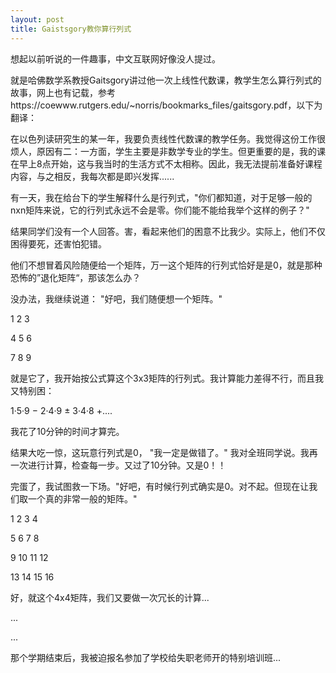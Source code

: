 ```yaml
---
layout: post
title: Gaistsgory教你算行列式
---
```



想起以前听说的一件趣事，中文互联网好像没人提过。

就是哈佛数学系教授Gaitsgory讲过他一次上线性代数课，教学生怎么算行列式的故事，网上也有记载，参考https://coewww.rutgers.edu/~norris/bookmarks_files/gaitsgory.pdf，以下为翻译：

在以色列读研究生的某一年，我要负责线性代数课的教学任务。我觉得这份工作很烦人，原因有二：一方面，学生主要是非数学专业的学生。但更重要的是，我的课在早上8点开始，这与我当时的生活方式不太相称。因此，我无法提前准备好课程内容，与之相反，我每次都是即兴发挥......

有一天，我在给台下的学生解释什么是行列式，"你们都知道，对于足够一般的nxn矩阵来说，它的行列式永远不会是零。你们能不能给我举个这样的例子？"

结果同学们没有一个人回答。害，看起来他们的困意不比我少。实际上，他们不仅困得要死，还害怕犯错。

他们不想冒着风险随便给一个矩阵，万一这个矩阵的行列式恰好是是0，就是那种恐怖的”退化矩阵“，那该怎么办？

没办法，我继续说道： "好吧，我们随便想一个矩阵。"

1 2 3

4 5 6

7 8 9

就是它了，我开始按公式算这个3x3矩阵的行列式。我计算能力差得不行，而且我又特别困：

1·5·9 − 2·4·9 ± 3·4·8 +....

我花了10分钟的时间才算完。

结果大吃一惊，这玩意行列式是0， "我一定是做错了。" 我对全班同学说。我再一次进行计算，检查每一步。又过了10分钟。又是0！！

完蛋了，我试图救一下场。"好吧，有时候行列式确实是0。对不起。但现在让我们取一个真的非常一般的矩阵。"

1 2 3 4

5 6 7 8

9 10 11 12

13 14 15 16

好，就这个4x4矩阵，我们又要做一次冗长的计算...

...

...

那个学期结束后，我被迫报名参加了学校给失职老师开的特别培训班...

